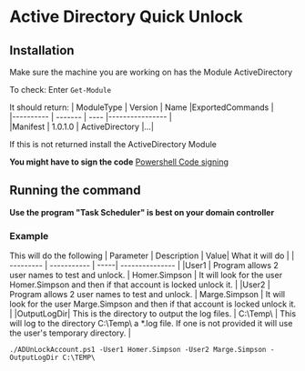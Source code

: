 # Active Directory Quick Unlock
## Installation
Make sure the machine you are working on has the Module ActiveDirectory


To check:
Enter `Get-Module`

It should return:
| ModuleType | Version   | Name                                |ExportedCommands                      |                                                                         
|---------- | ------- |   ----                                |----------------                                                                                       |        
|Manifest |   1.0.1.0   | ActiveDirectory  |...|

If this is not returned install the ActiveDirectory Module

**You might have to sign the code**
[Powershell Code signing](https://devblogs.microsoft.com/scripting/hey-scripting-guy-how-can-i-sign-windows-powershell-scripts-with-an-enterprise-windows-pki-part-2-of-2/)

## Running the command
**Use the program "Task Scheduler" is best on your domain controller**

### Example
This will do the following
| Parameter | Description | Value| What it will do |
| --------- | ----------- | -----| --------------- |
|User1 | Program allows 2 user names to test and unlock. | Homer.Simpson | It will look for the user Homer.Simpson and then if that account is locked unlock it. |
|User2 | Program allows 2 user names to test and unlock. | Marge.Simpson | It will look for the user Marge.Simpson and then if that account is locked unlock it. |
|OutputLogDir| This is the directory to output the log files. | C:\Temp\ | This will log to the directory C:\Temp\ a *.log file.  If one is not provided it will use the user's temporary directory. |

`./ADUnLockAccount.ps1 -User1 Homer.Simpson -User2 Marge.Simpson -OutputLogDir C:\TEMP\`



